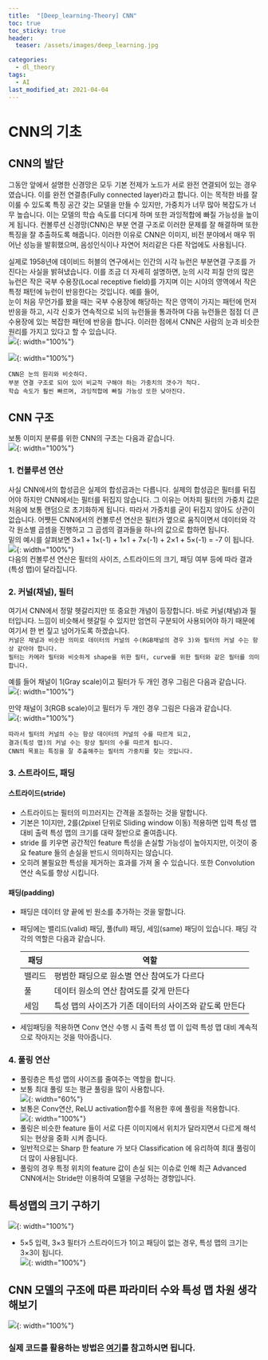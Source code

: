 ```yaml
---
title:  "[Deep_learning-Theory] CNN"
toc: true
toc_sticky: true
header:
  teaser: /assets/images/deep_learning.jpg

categories:
  - dl_theory
tags:
  - AI
last_modified_at: 2021-04-04
---  
```


# CNN의 기초

## CNN의 발단  
그동안 앞에서 설명한 신경망은 모두 기본 전제가 노드가 서로 완전 연결되어 있는 경우였습니다. 이를 완전 연결층(Fully connected layer)라고 합니다. 이는 목적한 바를 잘 이룰 수 있도록 특징 공간 갖는 모델을 만들 수 있지만, 가중치가 너무 많아 복잡도가 너무 높습니다. 이는 모델의 학습 속도를 더디게 하며 또한 과잉적합에 빠질 가능성을 높이게 됩니다. 컨볼루션 신경망(CNN)은 부분 연결 구조로 이러한 문제를 잘 해결하며 또한 특징을 잘 추출하도록 해줍니다. 이러한 이유로 CNN은 이미지, 비전 분야에서 매우 뛰어난 성능을 발휘했으며, 음성인식이나 자연어 처리같은 다른 작업에도 사용됩니다.  

실제로 1958년에 데이비드 허블의 연구에서는 인간의 시각 뉴런은 부분연결 구조를 가진다는 사실을 밝혀냈습니다. 이를 조금 더 자세히 설명하면, 눈의 시각 피질 안의 많은 뉴런은 작은 국부 수용장(Local receptive field)를 가지며 이는 시야의 영역에서 작은 특정 패턴에 뉴런이 반응한다는 것입니다. 예를 들어,  
눈이 처음 무언가를 봤을 때는 국부 수용장에 해당하는 작은 영역이 가지는 패턴에 먼저 반응을 하고, 시각 신호가 연속적으로 뇌의 뉴런들을 통과하며 다음 뉴런들은 점점 더 큰 수용장에 있는 복잡한 패턴에 반응을 합니다. 이러한 점에서 CNN은 사람의 눈과 비슷한 원리를 가지고 있다고 할 수 있습니다.  
![](/assets/images/cnn_1.png){: width="100%"}  

![](/assets/images/cnn_2.png){: width="100%"}  

`CNN은 눈의 원리와 비슷하다.`  
`부분 연결 구조로 되어 있어 비교적 구해야 하는 가중치의 갯수가 적다.`  
`학습 속도가 훨씬 빠르며, 과잉적합에 빠질 가능성 또한 낮아진다.`  

## CNN 구조  
보통 이미지 분류를 위한 CNN의 구조는 다음과 같습니다.  
![](/assets/images/cnn_3.png){: width="100%"}  

### 1. 컨볼루션 연산  
사실 CNN에서의 합성곱은 실제의 합성곱과는 다릅니다. 실제의 합성곱은 필터를 뒤집어야 하지만 CNN에서는 필터를 뒤집지 않습니다. 그 이유는 어차피 필터의 가중치 값은 처음에 보통 랜덤으로 초기화하게 됩니다. 따라서 가중치를 굳이 뒤집지 않아도 상관이 없습니다. 어쨋든 CNN에서의 컨볼루션 연산은 필터가 옆으로 움직이면서 데이터와 각각 원소별 곱셈을 진행하고 그 곱셈의 결과들을 하나의 값으로 합하면 됩니다.  
밑의 예시를 살펴보면 3×1 + 1×(-1) + 1×1 + 7×(-1) + 2×1 + 5×(-1) = -7 이 됩니다.  
![](/assets/images/cnn_4.png){: width="100%"}  
다음의 컨볼루션 연산은 필터의 사이즈, 스트라이드의 크기, 패딩 여부 등에 따라 결과(특성 맵)이 달라집니다.

### 2. 커널(채널), 필터  
여기서 CNN에서 정말 헷갈리지만 또 중요한 개념이 등장합니다. 바로 커널(채널)과 필터입니다. 느낌이 비슷해서 헷갈릴 수 있지만 엄연히 구분되어 사용되어야 하기 때문에 여기서 한 번 짚고 넘어가도록 하겠습니다.  
`커널은 채널과 비슷한 의미로 데이터의 커널의 수(RGB채널의 경우 3)와 필터의 커널 수는 항상 같아야 합니다.`  
`필터는 카메라 필터와 비슷하게 shape을 위한 필터, curve를 위한 필터와 같은 필터를 의미합니다.`  

예를 들어 채널이 1(Gray scale)이고 필터가 두 개인 경우 그림은 다음과 같습니다.  
![](/assets/images/cnn_5.png){: width="100%"}  

만약 채널이 3(RGB scale)이고 필터가 두 개인 경우 그림은 다음과 같습니다.  
![](/assets/images/cnn_6.png){: width="100%"}  

`따라서 필터의 커널의 수는 항상 데이터의 커널의 수를 따르게 되고,`  
`결과(특성 맵)의 커널 수는 항상 필터의 수를 따르게 됩니다.`  
`CNN의 목표는 특징을 잘 추출해주는 필터의 가중치를 찾는 것입니다.`  

### 3. 스트라이드, 패딩 

#### 스트라이드(stride)  
* 스트라이드는 필터의 미끄러지는 간격을 조절하는 것을 말합니다.  
* 기본은 1이지만, 2를(2pixel 단위로 Sliding window 이동) 적용하면 입력 특성 맵 대비 출력 특성 맵의 크기를 대략 절반으로 줄여줍니다.  
* stride 를 키우면 공간적인 feature 특성을 손실할 가능성이 높아지지만, 이것이 중요 feature 들의 손실을 반드시 의미하지는 않습니다.  
* 오히려 불필요한 특성을 제거하는 효과를 가져 올 수 있습니다. 또한 Convolution 연산 속도를 향상 시킵니다.  


#### 패딩(padding)  
* 패딩은 데이터 양 끝에 빈 원소를 추가하는 것을 말합니다. 
* 패딩에는 밸리드(valid) 패딩, 풀(full) 패딩, 세임(same) 패딩이 있습니다. 패딩 각각의 역할은 다음과 같습니다.  

    |패딩|역할|
    |---|---|
    |밸리드|평범한 패딩으로 원소별 연산 참여도가 다르다|
    |풀|데이터 원소의 연산 참여도를 갖게 만든다|
    |세임|특성 맵의 사이즈가 기존 데이터의 사이즈와 같도록 만든다|  
* 세임패딩을 적용하면 Conv 연산 수행 시 출력 특성 맵 이 입력 특성 맵 대비 계속적으로 작아지는 것을 막아줍니다.  


### 4. 풀링 연산  
* 풀링층은 특성 맵의 사이즈를 줄여주는 역할을 합니다.  
* 보통 최대 풀링 또는 평균 풀링을 많이 사용합니다.  
    ![](/assets/images/cnn_8.png){: width="60%"}  
* 보통은 Conv연산, ReLU activation함수를 적용한 후에 풀링을 적용합니다.  
    ![](/assets/images/cnn_7.png){: width="100%"}  
* 풀링은 비슷한 feature 들이 서로 다른 이미지에서 위치가 달라지면서 다르게 해석되는 현상을 중화 시켜 줍니다.  
* 일반적으로는 Sharp 한 feature 가 보다 Classification 에 유리하여 최대 풀링이 더 많이 사용됩니다.  
* 풀링의 경우 특정 위치의 feature 값이 손실 되는 이슈로 인해 최근 Advanced CNN에서는 Stride만 이용하여 모델을 구성하는 경향입니다.  


## 특성맵의 크기 구하기  
![](/assets/images/cnn_9.png){: width="100%"}  

* 5×5 입력, 3×3 필터가 스트라이드가 1이고 패딩이 없는 경우, 특성 맵의 크기는 3×3이 됩니다.  
![](/assets/images/cnn_10.png){: width="100%"}  


## CNN 모델의 구조에 따른 파라미터 수와 특성 맵 차원 생각해보기  
![](/assets/images/cnn_11.png){: width="100%"}  


### 실제 코드를 활용하는 방법은 [여기](https://kimziont.github.io/dl_practice/basic_cnn/)를 참고하시면 됩니다.  
